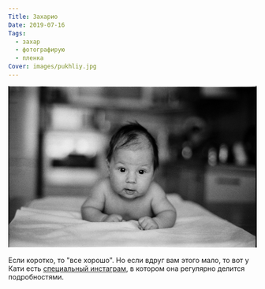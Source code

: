 ```yaml
---
Title: Захарио
Date: 2019-07-16
Tags:
  - захар
  - фотографирую
  - пленка
Cover: images/pukhliy.jpg
---
```


![Пухлый](images/pukhliy.jpg)

Если коротко, то "все хорошо". Но если вдруг вам этого мало, то вот у Кати есть [специальный инстаграм](https://instagram.com/mamablint), в котором она регулярно делится подробностями.
